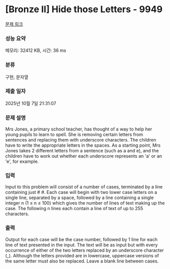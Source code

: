 # [Bronze II] Hide those Letters - 9949 

[문제 링크](https://www.acmicpc.net/problem/9949) 

### 성능 요약

메모리: 32412 KB, 시간: 36 ms

### 분류

구현, 문자열

### 제출 일자

2025년 10월 7일 21:31:07

### 문제 설명

<p>Mrs Jones, a primary school teacher, has thought of a way to help her young pupils to learn to spell. She is removing certain letters from sentences and replacing them with underscore characters. The children have to write the appropriate letters in the spaces. As a starting point, Mrs Jones takes 2 different letters from a sentence (such as a and e), and the children have to work out whether each underscore represents an 'a' or an 'e', for example.</p>

### 입력 

 <p>Input to this problem will consist of a number of cases, terminated by a line containing just # #. Each case will begin with two lower case letters on a single line, separated by a space, followed by a line containing a single integer n (1 ≤ n ≤ 100) which gives the number of lines of text making up the case. The following n lines each contain a line of text of up to 255 characters.</p>

### 출력 

 <p>Output for each case will be the case number, followed by 1 line for each line of text presented in the input. The text will be as input but with every occurrence of either of the two letters replaced by an underscore character (_). Although the letters provided are in lowercase, uppercase versions of the same letter must also be replaced. Leave a blank line between cases.</p>

